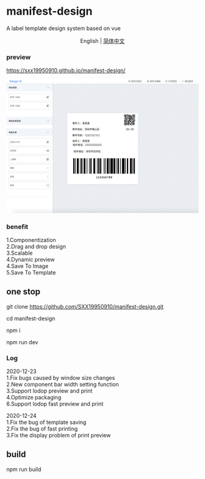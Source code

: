 # manifest-design
A label template design system based on vue

<div align="center">English | <a href="./README.md">简体中文</a></div>

### preview
https://sxx19950910.github.io/manifest-design/

![image](demo.png)
### benefit
1.Componentization<br/>
2.Drag and drop design<br/>
3.Scalable<br/>
4.Dynamic preview<br/>
4.Save To Image<br/>
5.Save To Template<br/>
## one stop
git clone https://github.com/SXX19950910/manifest-design.git <br/>

cd manifest-design<br/>

npm i<br/>

npm run dev

### Log
2020-12-23<br/>
1.Fix bugs caused by window size changes<br/>
2.New component bar width setting function<br/>
3.Support lodop preview and print<br/>
4.Optimize packaging<br/>
6.Support lodop fast preview and print<br/>

2020-12-24<br/>
1.Fix the bug of template saving<br/>
2.Fix the bug of fast printing<br/>
3.Fix the display problem of print preview<br/>

## build
npm run build
